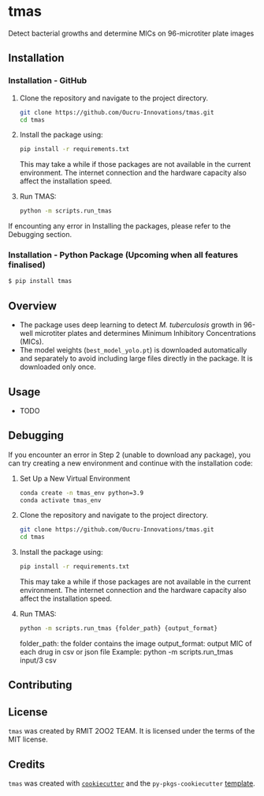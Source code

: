 # tmas

Detect bacterial growths and determine MICs on 96-microtiter plate images

## Installation

### Installation - GitHub

1. Clone the repository and navigate to the project directory.
   ```bash
   git clone https://github.com/Oucru-Innovations/tmas.git
   cd tmas
   ```
2. Install the package using:

   ```bash
   pip install -r requirements.txt
   ```

   This may take a while if those packages are not available in the current environment. The internet connection and the hardware capacity also affect the installation speed.

3. Run TMAS:

   ```bash
   python -m scripts.run_tmas
   ```

If encounting any error in Installing the packages, please refer to the Debugging section.

### Installation - Python Package (Upcoming when all features finalised)

```bash
$ pip install tmas
```

## Overview

- The package uses deep learning to detect _M. tuberculosis_ growth in 96-well microtiter plates and determines Minimum Inhibitory Concentrations (MICs).
- The model weights (`best_model_yolo.pt`) is downloaded automatically and separately to avoid including large files directly in the package. It is downloaded only once.

## Usage

- TODO

## Debugging

If you encounter an error in Step 2 (unable to download any package), you can try creating a new environment and continue with the installation code:

1. Set Up a New Virtual Environment

   ```bash
   conda create -n tmas_env python=3.9
   conda activate tmas_env
   ```

2. Clone the repository and navigate to the project directory.
   ```bash
   git clone https://github.com/Oucru-Innovations/tmas.git
   cd tmas
   ```
3. Install the package using:

   ```bash
   pip install -r requirements.txt
   ```

   This may take a while if those packages are not available in the current environment. The internet connection and the hardware capacity also affect the installation speed.

4. Run TMAS:

   ```bash
   python -m scripts.run_tmas {folder_path} {output_format}
   ```

   folder_path: the folder contains the image
   output_format: output MIC of each drug in csv or json file
   Example: python -m scripts.run_tmas input/3 csv

## Contributing

## License

`tmas` was created by RMIT 2OO2 TEAM. It is licensed under the terms of the MIT license.

## Credits

`tmas` was created with [`cookiecutter`](https://cookiecutter.readthedocs.io/en/latest/) and the `py-pkgs-cookiecutter` [template](https://github.com/py-pkgs/py-pkgs-cookiecutter).
